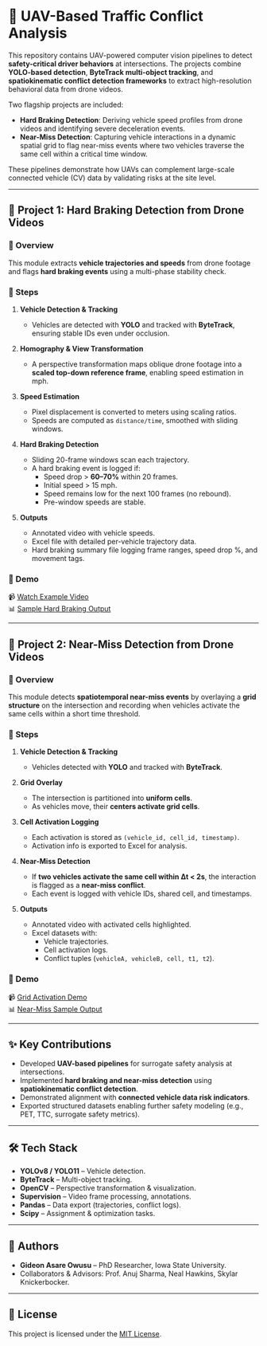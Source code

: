 # 🚁 UAV-Based Traffic Conflict Analysis  

This repository contains UAV-powered computer vision pipelines to detect **safety-critical driver behaviors** at intersections. The projects combine **YOLO-based detection**, **ByteTrack multi-object tracking**, and **spatiokinematic conflict detection frameworks** to extract high-resolution behavioral data from drone videos.  

Two flagship projects are included:  

- **Hard Braking Detection**: Deriving vehicle speed profiles from drone videos and identifying severe deceleration events.  
- **Near-Miss Detection**: Capturing vehicle interactions in a dynamic spatial grid to flag near-miss events where two vehicles traverse the same cell within a critical time window.  

These pipelines demonstrate how UAVs can complement large-scale connected vehicle (CV) data by validating risks at the site level.  

---

## 📌 Project 1: Hard Braking Detection from Drone Videos  

### 🔹 Overview
This module extracts **vehicle trajectories and speeds** from drone footage and flags **hard braking events** using a multi-phase stability check.  

### 🔹 Steps
1. **Vehicle Detection & Tracking**  
   - Vehicles are detected with **YOLO** and tracked with **ByteTrack**, ensuring stable IDs even under occlusion.  

2. **Homography & View Transformation**  
   - A perspective transformation maps oblique drone footage into a **scaled top-down reference frame**, enabling speed estimation in mph.  

3. **Speed Estimation**  
   - Pixel displacement is converted to meters using scaling ratios.  
   - Speeds are computed as `distance/time`, smoothed with sliding windows.  

4. **Hard Braking Detection**  
   - Sliding 20-frame windows scan each trajectory.  
   - A hard braking event is logged if:  
     - Speed drop > **60–70%** within 20 frames.  
     - Initial speed > 15 mph.  
     - Speed remains low for the next 100 frames (no rebound).  
     - Pre-window speeds are stable.  

5. **Outputs**  
   - Annotated video with vehicle speeds.  
   - Excel file with detailed per-vehicle trajectory data.  
   - Hard braking summary file logging frame ranges, speed drop %, and movement tags.  

### 🔹 Demo
📹 [Watch Example Video](your-link-here)  
📊 [Sample Hard Braking Output](your-link-here)  

---

## 📌 Project 2: Near-Miss Detection from Drone Videos  

### 🔹 Overview
This module detects **spatiotemporal near-miss events** by overlaying a **grid structure** on the intersection and recording when vehicles activate the same cells within a short time threshold.  

### 🔹 Steps
1. **Vehicle Detection & Tracking**  
   - Vehicles detected with **YOLO** and tracked with **ByteTrack**.  

2. **Grid Overlay**  
   - The intersection is partitioned into **uniform cells**.  
   - As vehicles move, their **centers activate grid cells**.  

3. **Cell Activation Logging**  
   - Each activation is stored as `(vehicle_id, cell_id, timestamp)`.  
   - Activation info is exported to Excel for analysis.  

4. **Near-Miss Detection**  
   - If **two vehicles activate the same cell within Δt < 2s**, the interaction is flagged as a **near-miss conflict**.  
   - Each event is logged with vehicle IDs, shared cell, and timestamps.  

5. **Outputs**  
   - Annotated video with activated cells highlighted.  
   - Excel datasets with:  
     - Vehicle trajectories.  
     - Cell activation logs.  
     - Conflict tuples (`vehicleA, vehicleB, cell, t1, t2`).  

### 🔹 Demo
📹 [Grid Activation Demo](your-link-here)  
📊 [Near-Miss Sample Output](your-link-here)  

---

## ✨ Key Contributions
- Developed **UAV-based pipelines** for surrogate safety analysis at intersections.  
- Implemented **hard braking and near-miss detection** using **spatiokinematic conflict detection**.  
- Demonstrated alignment with **connected vehicle data risk indicators**.  
- Exported structured datasets enabling further safety modeling (e.g., PET, TTC, surrogate safety metrics).  

---

## 🛠️ Tech Stack
- **YOLOv8 / YOLO11** – Vehicle detection.  
- **ByteTrack** – Multi-object tracking.  
- **OpenCV** – Perspective transformation & visualization.  
- **Supervision** – Video frame processing, annotations.  
- **Pandas** – Data export (trajectories, conflict logs).  
- **Scipy** – Assignment & optimization tasks.  

---

## 👥 Authors
- **Gideon Asare Owusu** – PhD Researcher, Iowa State University.  
- Collaborators & Advisors: Prof. Anuj Sharma, Neal Hawkins, Skylar Knickerbocker.  

---

## 📄 License
This project is licensed under the [MIT License](LICENSE).  
